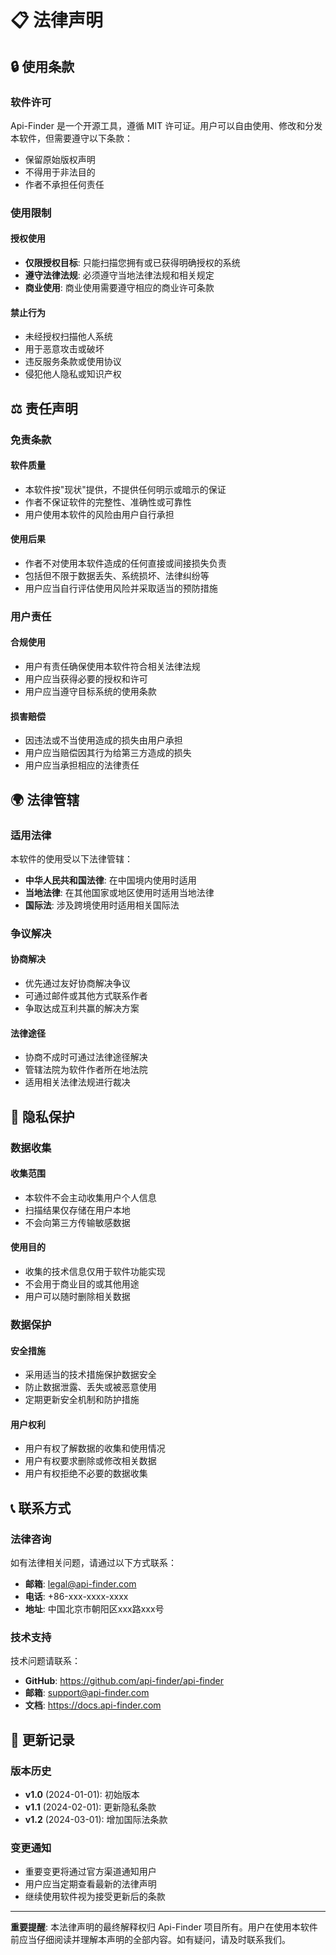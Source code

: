 # 📋 法律声明

## 🔒 使用条款

### 软件许可

Api-Finder 是一个开源工具，遵循 MIT 许可证。用户可以自由使用、修改和分发本软件，但需要遵守以下条款：

- 保留原始版权声明
- 不得用于非法目的
- 作者不承担任何责任

### 使用限制

#### 授权使用
- **仅限授权目标**: 只能扫描您拥有或已获得明确授权的系统
- **遵守法律法规**: 必须遵守当地法律法规和相关规定
- **商业使用**: 商业使用需要遵守相应的商业许可条款

#### 禁止行为
- 未经授权扫描他人系统
- 用于恶意攻击或破坏
- 违反服务条款或使用协议
- 侵犯他人隐私或知识产权

## ⚖️ 责任声明

### 免责条款

#### 软件质量
- 本软件按"现状"提供，不提供任何明示或暗示的保证
- 作者不保证软件的完整性、准确性或可靠性
- 用户使用本软件的风险由用户自行承担

#### 使用后果
- 作者不对使用本软件造成的任何直接或间接损失负责
- 包括但不限于数据丢失、系统损坏、法律纠纷等
- 用户应当自行评估使用风险并采取适当的预防措施

### 用户责任

#### 合规使用
- 用户有责任确保使用本软件符合相关法律法规
- 用户应当获得必要的授权和许可
- 用户应当遵守目标系统的使用条款

#### 损害赔偿
- 因违法或不当使用造成的损失由用户承担
- 用户应当赔偿因其行为给第三方造成的损失
- 用户应当承担相应的法律责任

## 🌍 法律管辖

### 适用法律

本软件的使用受以下法律管辖：

- **中华人民共和国法律**: 在中国境内使用时适用
- **当地法律**: 在其他国家或地区使用时适用当地法律
- **国际法**: 涉及跨境使用时适用相关国际法

### 争议解决

#### 协商解决
- 优先通过友好协商解决争议
- 可通过邮件或其他方式联系作者
- 争取达成互利共赢的解决方案

#### 法律途径
- 协商不成时可通过法律途径解决
- 管辖法院为软件作者所在地法院
- 适用相关法律法规进行裁决

## 🔐 隐私保护

### 数据收集

#### 收集范围
- 本软件不会主动收集用户个人信息
- 扫描结果仅存储在用户本地
- 不会向第三方传输敏感数据

#### 使用目的
- 收集的技术信息仅用于软件功能实现
- 不会用于商业目的或其他用途
- 用户可以随时删除相关数据

### 数据保护

#### 安全措施
- 采用适当的技术措施保护数据安全
- 防止数据泄露、丢失或被恶意使用
- 定期更新安全机制和防护措施

#### 用户权利
- 用户有权了解数据的收集和使用情况
- 用户有权要求删除或修改相关数据
- 用户有权拒绝不必要的数据收集

## 📞 联系方式

### 法律咨询

如有法律相关问题，请通过以下方式联系：

- **邮箱**: legal@api-finder.com
- **电话**: +86-xxx-xxxx-xxxx
- **地址**: 中国北京市朝阳区xxx路xxx号

### 技术支持

技术问题请联系：

- **GitHub**: https://github.com/api-finder/api-finder
- **邮箱**: support@api-finder.com
- **文档**: https://docs.api-finder.com

## 📝 更新记录

### 版本历史

- **v1.0** (2024-01-01): 初始版本
- **v1.1** (2024-02-01): 更新隐私条款
- **v1.2** (2024-03-01): 增加国际法条款

### 变更通知

- 重要变更将通过官方渠道通知用户
- 用户应当定期查看最新的法律声明
- 继续使用软件视为接受更新后的条款

---

**重要提醒**: 本法律声明的最终解释权归 Api-Finder 项目所有。用户在使用本软件前应当仔细阅读并理解本声明的全部内容。如有疑问，请及时联系我们。